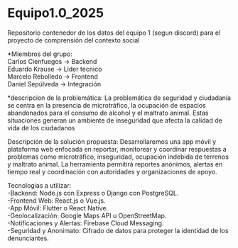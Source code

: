 # Equipo1.0_2025
Repositorio contenedor de los datos del equipo 1 (segun discord) para el proyecto de comprensión del contexto social

*Miembros del grupo: <br>
Carlos Cienfuegos -> Backend <br>
Eduardo Krause -> Líder técnico <br>
Marcelo Rebolledo -> Frontend <br>
Daniel Sepúlveda -> Integración <br>

*descripcion de la problemática:
La problemática de seguridad y ciudadanía se centra en la presencia de microtráfico, la ocupación de espacios
abandonados para el consumo de alcohol y el maltrato animal. Estas situaciones generan un ambiente de inseguridad
que afecta la calidad de vida de los ciudadanos

Descripción de la solución propuesta:
Desarrollaremos una app móvil y plataforma web enfocada en reportar, monitorear y coordinar respuestas a problemas
como microtráfico, inseguridad, ocupación indebida de terrenos y maltrato animal. 
La herramienta permitirá reportes anónimos, alertas en tiempo real y coordinación con autoridades y organizaciones de apoyo.

Tecnologias a utilizar:<br>
-Backend: Node.js con Express o Django con PostgreSQL.<br>
-Frontend Web: React.js o Vue.js.<br>
-App Móvil: Flutter o React Native.<br>
-Geolocalización: Google Maps API u OpenStreetMap.<br>
-Notificaciones y Alertas: Firebase Cloud Messaging.<br>
-Seguridad y Anonimato: Cifrado de datos para proteger la identidad de los denunciantes.<br>
